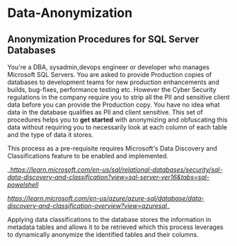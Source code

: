 #  Data-Anonymization
## Anonymization Procedures for SQL Server Databases

You're a DBA, sysadmin,devops engineer or developer who manages Microsoft SQL Servers. You are asked to provide Production copies of databases to development teams for new production enhancements and builds, bug-fixes, performance testing etc. However the Cyber Security regulations in the company require you to strip all the PII and sensitive client data before you can provide the Production copy. You have no idea what data in the database qualifies as PII and client sensitive. This set of procedures helps you to **get started** with anonymizing and obfuscating this data without requiring you to necessarily look at each column of each table and the type of data it stores.

This process as a pre-requisite requires Microsoft's Data Discovery and Classifications feature to be enabled and implemented.

__https://learn.microsoft.com/en-us/sql/relational-databases/security/sql-data-discovery-and-classification?view=sql-server-ver16&tabs=sql-powelshell_

_https://learn.microsoft.com/en-us/azure/azure-sql/database/data-discovery-and-classification-overview?view=azuresql__

Applying data classifications to the database stores the information in metadata tables and allows it to be retrieved which this process leverages to dynamically anonymize the identified tables and their columns.
